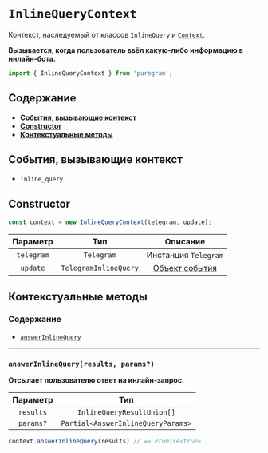 # `InlineQueryContext`

Контекст, наследуемый от классов `InlineQuery` и [`Context`](context.md).

**Вызывается, когда пользователь ввёл какую-либо информацию в инлайн-бота.**

```ts
import { InlineQueryContext } from 'puregram';
```

## Содержание

* [**События, вызывающие контекст**](#события-вызывающие-контекст)
* [**Constructor**](#constructor)
* [**Контекстуальные методы**](#контекстуальные-методы)

## События, вызывающие контекст

* `inline_query`

## Constructor

```ts
const context = new InlineQueryContext(telegram, update);
```

|  Параметр  |          Тип          |                Описание               |
| :--------: | :-------------------: | :-----------------------------------: |
| `telegram` | `Telegram`            | Инстанция `Telegram`                  |
| `update`   | `TelegramInlineQuery` | [Объект события][TelegramInlineQuery] |

[TelegramInlineQuery]: https://core.telegram.org/bots/api#inlinequery

## Контекстуальные методы

### Содержание

* [`answerInlineQuery`](#answerinlinequeryresults-params)

---

### `answerInlineQuery(results, params?)`

**Отсылает пользователю ответ на инлайн-запрос.**

| Параметр  |                Тип                 |
| :-------: | :--------------------------------: |
| `results` | `InlineQueryResultUnion[]`         |
| `params?` | `Partial<AnswerInlineQueryParams>` |

```ts
context.answerInlineQuery(results) // => Promise<true>
```
